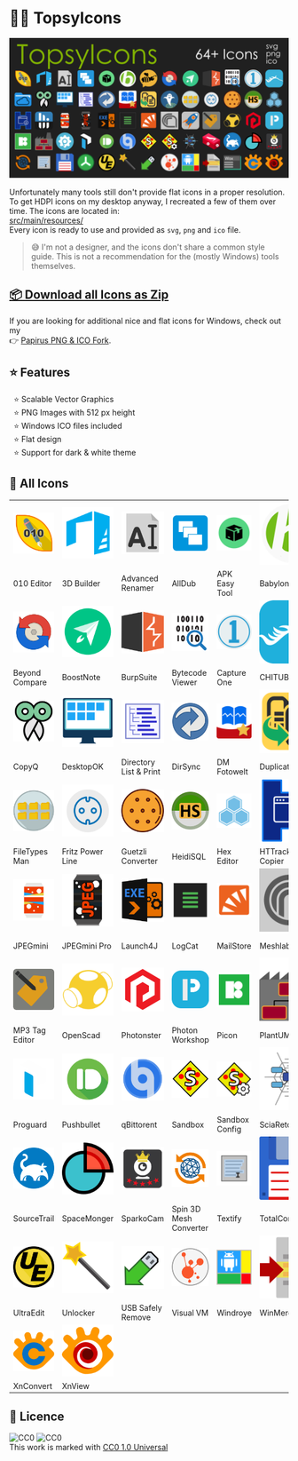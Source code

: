 # 🐱‍🐉 TopsyIcons

![Icon](doc/TopsyIcons.png)

Unfortunately many tools still don't provide flat icons in a proper resolution.
To get HDPI icons on my desktop anyway, I recreated a few of them over time. The icons are located in:  
[src/main/resources/](src/main/resources/)  
Every icon is ready to use and provided as `svg`, `png` and `ico` file.
> 😅 I'm not a designer, and the icons don't share a common style guide.
> This is not a recommendation for the (mostly Windows) tools themselves.

## [📦 Download all Icons as Zip](https://github.com/TobseF/TopsyIcons/releases/latest/download/TopsyIcons.zip)  

If you are looking for additional nice and flat icons for Windows, check out my   
👉 [Papirus PNG & ICO Fork](https://github.com/TobseF/papirus-icon-theme-png-windows).

## ⭐ Features
  ⭐ Scalable Vector Graphics  
  ⭐ PNG Images with 512 px height  
  ⭐ Windows ICO files included  
  ⭐ Flat design  
  ⭐ Support for dark & white theme  

## 🧭  All Icons
||||||||
|---|---|---|---|---|---|---|
|![010 Editor Icon](src/main/resources/010_Editor.png)|![3D Builder Icon](src/main/resources/3D_Builder.png)|![Advanced Renamer Icon](src/main/resources/Advanced_Renamer.png)|![AllDub Icon](src/main/resources/AllDub.png)|![APK Easy Tool Icon](src/main/resources/APK_Easy_Tool.png)|![Babylon Icon](src/main/resources/Babylon.png)|![BeeChat Icon](src/main/resources/BeeChat.png)|
|010 Editor|3D Builder|Advanced Renamer|AllDub|APK Easy Tool|Babylon|BeeChat|
|![Beyond Compare Icon](src/main/resources/Beyond_Compare.png)|![BoostNote Icon](src/main/resources/BoostNote.png)|![BurpSuite Icon](src/main/resources/BurpSuite.png)|![Bytecode Viewer Icon](src/main/resources/Bytecode_Viewer.png)|![Capture One Icon](src/main/resources/Capture_One.png)|![CHITUBOX Icon](src/main/resources/CHITUBOX.png)|![CloudExplorer Icon](src/main/resources/CloudExplorer.png)|
|Beyond Compare|BoostNote|BurpSuite|Bytecode Viewer|Capture One|CHITUBOX|CloudExplorer|
|![CopyQ Icon](src/main/resources/CopyQ.png)|![DesktopOK Icon](src/main/resources/DesktopOK.png)|![Directory List & Print Icon](src/main/resources/Directory_List_&_Print.png)|![DirSync Icon](src/main/resources/DirSync.png)|![DM Fotowelt Icon](src/main/resources/DM_Fotowelt.png)|![Duplicate Icon](src/main/resources/Duplicate.png)|![Event Ghost Icon](src/main/resources/Event_Ghost.png)|
|CopyQ|DesktopOK|Directory List & Print|DirSync|DM Fotowelt|Duplicate|Event Ghost|
|![FileTypes Man Icon](src/main/resources/FileTypes_Man.png)|![Fritz Power Line Icon](src/main/resources/Fritz_Power_Line.png)|![Guetzli Converter Icon](src/main/resources/Guetzli_Converter.png)|![HeidiSQL Icon](src/main/resources/HeidiSQL.png)|![Hex Editor Icon](src/main/resources/Hex_Editor.png)|![HTTrack Website Copier Icon](src/main/resources/HTTrack_Website_Copier.png)|![HWiNFO Icon](src/main/resources/HWiNFO.png)|
|FileTypes Man|Fritz Power Line|Guetzli Converter|HeidiSQL|Hex Editor|HTTrack Website Copier|HWiNFO|
|![JPEGmini Icon](src/main/resources/JPEGmini.png)|![JPEGmini Pro Icon](src/main/resources/JPEGmini_Pro.png)|![Launch4J Icon](src/main/resources/Launch4J.png)|![LogCat Icon](src/main/resources/LogCat.png)|![MailStore Icon](src/main/resources/MailStore.png)|![Meshlab Icon](src/main/resources/Meshlab.png)|![Mission Control Icon](src/main/resources/Mission_Control.png)|
|JPEGmini|JPEGmini Pro|Launch4J|LogCat|MailStore|Meshlab|Mission Control|
|![MP3 Tag Editor Icon](src/main/resources/MP3_Tag_Editor.png)|![OpenScad Icon](src/main/resources/OpenScad.png)|![Photonster Icon](src/main/resources/Photonster.png)|![Photon Workshop Icon](src/main/resources/Photon_Workshop.png)|![Picon Icon](src/main/resources/Picon.png)|![PlantUML Icon](src/main/resources/PlantUML.png)|![Prepros Icon](src/main/resources/Prepros.png)|
|MP3 Tag Editor|OpenScad|Photonster|Photon Workshop|Picon|PlantUML|Prepros|
|![Proguard Icon](src/main/resources/Proguard.png)|![Pushbullet Icon](src/main/resources/Pushbullet.png)|![qBittorent Icon](src/main/resources/qBittorent.png)|![Sandbox Icon](src/main/resources/Sandbox.png)|![Sandbox Config Icon](src/main/resources/Sandbox_Config.png)|![SciaReto Icon](src/main/resources/SciaReto.png)|![ShoeBox Icon](src/main/resources/ShoeBox.png)|
|Proguard|Pushbullet|qBittorent|Sandbox|Sandbox Config|SciaReto|ShoeBox|
|![SourceTrail Icon](src/main/resources/SourceTrail.png)|![SpaceMonger Icon](src/main/resources/SpaceMonger.png)|![SparkoCam Icon](src/main/resources/SparkoCam.png)|![Spin 3D Mesh Converter Icon](src/main/resources/Spin_3D_Mesh_Converter.png)|![Textify Icon](src/main/resources/Textify.png)|![TotalCommander Icon](src/main/resources/TotalCommander.png)|![TreeSize Icon](src/main/resources/TreeSize.png)|
|SourceTrail|SpaceMonger|SparkoCam|Spin 3D Mesh Converter|Textify|TotalCommander|TreeSize|
|![UltraEdit Icon](src/main/resources/UltraEdit.png)|![Unlocker Icon](src/main/resources/Unlocker.png)|![USB Safely Remove Icon](src/main/resources/USB_Safely_Remove.png)|![Visual VM Icon](src/main/resources/Visual_VM.png)|![Windroye Icon](src/main/resources/Windroye.png)|![WinMerge Icon](src/main/resources/WinMerge.png)|![Wox Launcher Icon](src/main/resources/Wox_Launcher.png)|
|UltraEdit|Unlocker|USB Safely Remove|Visual VM|Windroye|WinMerge|Wox Launcher|
|![XnConvert Icon](src/main/resources/XnConvert.png)|![XnView Icon](src/main/resources/XnView.png)|
|XnConvert|XnView|

## 📜 Licence
![CC0](https://mirrors.creativecommons.org/presskit/icons/cc.svg?ref=chooser-v1)
![CC0](https://mirrors.creativecommons.org/presskit/icons/zero.svg?ref=chooser-v1)  
This work is marked with [CC0 1.0 Universal](http://creativecommons.org/publicdomain/zero/1.0?ref=chooser-v1)

